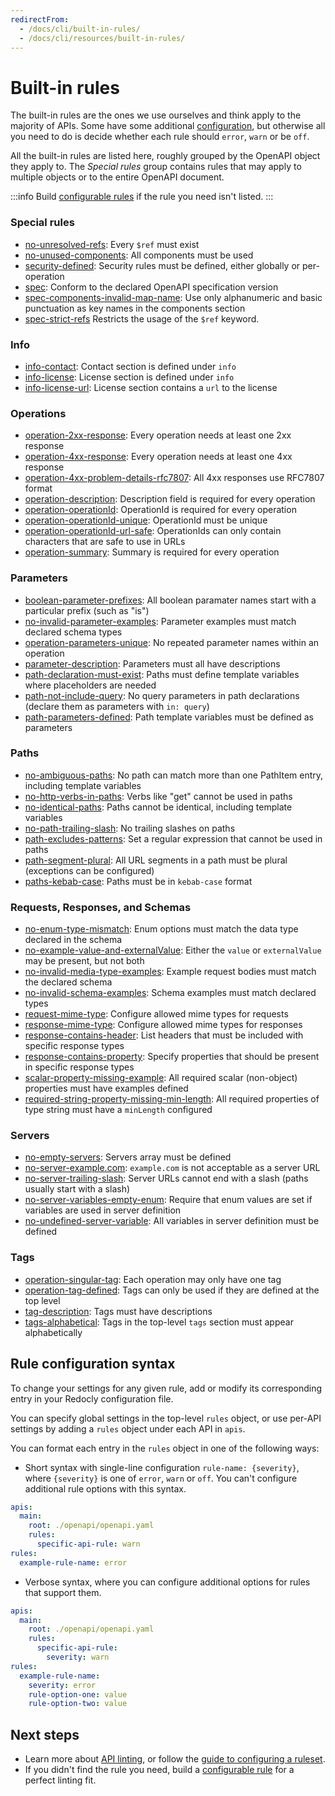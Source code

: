 ```yaml
---
redirectFrom:
  - /docs/cli/built-in-rules/
  - /docs/cli/resources/built-in-rules/
---
```


# Built-in rules

The built-in rules are the ones we use ourselves and think apply to the majority of APIs. Some have some additional [configuration](#rule-configuration-syntax), but otherwise all you need to do is decide whether each rule should `error`, `warn` or be `off`.

All the built-in rules are listed here, roughly grouped by the OpenAPI object they apply to.
The *Special rules* group contains rules that may apply to multiple objects or to the entire OpenAPI document.

:::info
Build [configurable rules](./configurable-rules.md) if the rule you need isn't listed.
:::

### Special rules

- [no-unresolved-refs](./no-unresolved-refs.md): Every `$ref` must exist
- [no-unused-components](./no-unused-components.md): All components must be used
- [security-defined](./security-defined.md): Security rules must be defined, either globally or per-operation
- [spec](./spec.md): Conform to the declared OpenAPI specification version
- [spec-components-invalid-map-name](./spec-components-invalid-map-name.md): Use only alphanumeric and basic punctuation as key names in the components section
- [spec-strict-refs](./spec-strict-refs.md) Restricts the usage of the `$ref` keyword.

### Info

- [info-contact](./info-contact.md): Contact section is defined under `info`
- [info-license](./info-license.md): License section is defined under `info`
- [info-license-url](./info-license-url.md): License section contains a `url` to the license

### Operations

- [operation-2xx-response](./operation-2xx-response.md): Every operation needs at least one 2xx response
- [operation-4xx-response](./operation-4xx-response.md): Every operation needs at least one 4xx response
- [operation-4xx-problem-details-rfc7807](./operation-4xx-problem-details-rfc7807.md): All 4xx responses use RFC7807 format
- [operation-description](./operation-description.md): Description field is required for every operation
- [operation-operationId](./operation-operationId.md): OperationId is required for every operation
- [operation-operationId-unique](./operation-operationId-unique.md): OperationId must be unique
- [operation-operationId-url-safe](./operation-operationId-url-safe.md): OperationIds can only contain characters that are safe to use in URLs
- [operation-summary](./operation-summary.md): Summary is required for every operation

### Parameters

- [boolean-parameter-prefixes](./boolean-parameter-prefixes.md): All boolean paramater names start with a particular prefix (such as "is")
- [no-invalid-parameter-examples](./no-invalid-parameter-examples.md): Parameter examples must match declared schema types
- [operation-parameters-unique](./operation-parameters-unique.md): No repeated parameter names within an operation
- [parameter-description](./parameter-description.md): Parameters must all have descriptions
- [path-declaration-must-exist](./path-declaration-must-exist.md): Paths must define template variables where placeholders are needed
- [path-not-include-query](./path-not-include-query.md): No query parameters in path declarations (declare them as parameters with `in: query`)
- [path-parameters-defined](./path-parameters-defined.md): Path template variables must be defined as parameters

### Paths

- [no-ambiguous-paths](./no-ambiguous-paths.md): No path can match more than one PathItem entry, including template variables
- [no-http-verbs-in-paths](./no-http-verbs-in-paths.md): Verbs like "get" cannot be used in paths
- [no-identical-paths](./no-identical-paths.md): Paths cannot be identical, including template variables
- [no-path-trailing-slash](./no-path-trailing-slash.md): No trailing slashes on paths
- [path-excludes-patterns](./path-excludes-patterns.md): Set a regular expression that cannot be used in paths
- [path-segment-plural](./path-segment-plural.md): All URL segments in a path must be plural (exceptions can be configured)
- [paths-kebab-case](./paths-kebab-case.md): Paths must be in `kebab-case` format

### Requests, Responses, and Schemas

- [no-enum-type-mismatch](./no-enum-type-mismatch.md): Enum options must match the data type declared in the schema
- [no-example-value-and-externalValue](./no-example-value-and-externalValue.md): Either the `value` or `externalValue` may be present, but not both
- [no-invalid-media-type-examples](./no-invalid-media-type-examples.md): Example request bodies must match the declared schema
- [no-invalid-schema-examples](./no-invalid-schema-examples.md): Schema examples must match declared types
- [request-mime-type](./request-mime-type.md): Configure allowed mime types for requests
- [response-mime-type](./response-mime-type.md): Configure allowed mime types for responses
- [response-contains-header](./response-contains-header.md): List headers that must be included with specific response types
- [response-contains-property](./response-contains-property.md): Specify properties that should be present in specific response types
- [scalar-property-missing-example](./scalar-property-missing-example.md): All required scalar (non-object) properties must have examples defined
- [required-string-property-missing-min-length](./required-string-property-missing-min-length.md): All required properties of type string must have a `minLength` configured

### Servers

- [no-empty-servers](./no-empty-servers.md): Servers array must be defined
- [no-server-example.com](./no-server-example-com.md): `example.com` is not acceptable as a server URL
- [no-server-trailing-slash](./no-server-trailing-slash.md): Server URLs cannot end with a slash (paths usually start with a slash)
- [no-server-variables-empty-enum](./no-server-variables-empty-enum.md): Require that enum values are set if variables are used in server definition
- [no-undefined-server-variable](./no-undefined-server-variable.md): All variables in server definition must be defined

### Tags

- [operation-singular-tag](./operation-singular-tag.md): Each operation may only have one tag
- [operation-tag-defined](./operation-tag-defined.md): Tags can only be used if they are defined at the top level
- [tag-description](./tag-description.md): Tags must have descriptions
- [tags-alphabetical](./tags-alphabetical.md): Tags in the top-level `tags` section must appear alphabetically


## Rule configuration syntax

To change your settings for any given rule, add or modify its corresponding entry in your Redocly configuration file.

You can specify global settings in the top-level `rules` object, or use per-API settings by adding a `rules` object under each API in `apis`.

You can format each entry in the `rules` object in one of the following ways:

- Short syntax with single-line configuration `rule-name: {severity}`, where `{severity}` is one of `error`, `warn` or `off`. You can't configure additional rule options with this syntax.

```yaml
apis:
  main:
    root: ./openapi/openapi.yaml
    rules:
      specific-api-rule: warn
rules:
  example-rule-name: error
```

- Verbose syntax, where you can configure additional options for rules that support them.

```yaml
apis:
  main:
    root: ./openapi/openapi.yaml
    rules:
      specific-api-rule:
        severity: warn
rules:
  example-rule-name:
    severity: error
    rule-option-one: value
    rule-option-two: value
```

## Next steps

* Learn more about [API linting](../api-standards.md), or follow the [guide to configuring a ruleset](../guides/configure-rules.md).
* If you didn't find the rule you need, build a [configurable rule](./configurable-rules.md) for a perfect linting fit.

